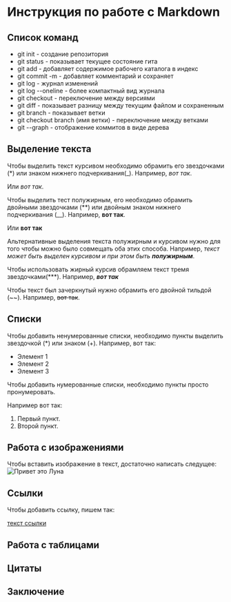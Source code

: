 # Инструкция по работе с Markdown
## Список команд
* git init - создание репозитория
* git status - показывает текущее состояние гита
* git add - добавляет содержимое рабочего каталога в индекс
* git commit -m - добавляет комментарий и сохраняет
* git log - журнал изменений
* git log --oneline - более компактный вид журнала
* git checkout - переключение между версиями
* git diff - показывает разницу между текущим файлом и сохраненным
* git branch - показывает ветки
* git checkout branch (имя ветки) - переключение между ветками
* git --graph - отображение коммитов в виде дерева

## Выделение текста

Чтобы выделить текст курсивом необходимо обрамить его звездочками (*) или знаком нижнего подчеркивания(_). Например, *вот так*.

Или _вот так_.

Чтобы выделить тест полужирным, его необходимо обрамить двойными звездочками (**) или двойным знаком нижнего подчеркивания (__).
Например, **вот так**.

Или __вот так__

Альтернативные выделения текста полужирным и курсивом нужно для того чтобы можно было совмещать оба этих способа. Например, _текст может быть выделен курсивом и при этом быть **полужирным**_.

Чтобы использовать жирный курсив обрамляем текст тремя звездочками(***).
Например, ***вот так***


Чтобы текст был зачеркнутый нужно обрамить его двойной тильдой (~~).
Например, ~~вот так~~.


## Списки

Чтобы добавить ненумерованные списки, необходимо пункты выделить звездочкой (*) или знаком (+).
Например, вот так:

* Элемент 1
* Элемент 2
* Элемент 3

Чтобы добавить нумерованные списки, необходимо пункты просто пронумеровать.

Например вот так:

1. Первый пункт.
2. Второй пункт.

## Работа с изображениями

Чтобы вставить изображение в текст, достаточно написать следущее:
![Привет это Луна](P1020246.JPG)

## Ссылки
Чтобы добавить ссылку, пишем так:

[текст ссылки](http://www.exemple.com "всплывающая подсказка")

## Работа с таблицами

## Цитаты

## Заключение